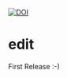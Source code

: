 [![DOI](https://zenodo.org/badge/638837243.svg)](https://zenodo.org/badge/latestdoi/638837243)

# edit

First Release :-)
